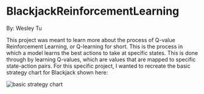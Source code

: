 # BlackjackReinforcementLearning

By: Wesley Tu

This project was meant to learn more about the process of Q-value Reinforcement Learning, or Q-learning for short. This is the process in which a model learns the best actions to take at specific states. This is done through by learning Q-values, which are values that are mapped to specific state-action pairs. For this specific project, I wanted to recreate the basic strategy chart for Blackjack shown here:

![basic strategy chart](https://github.com/images/BJA_Basic_Strategy.webp)